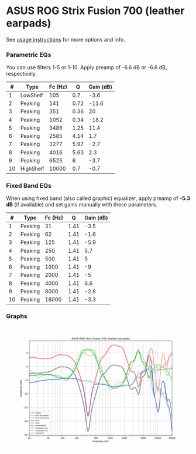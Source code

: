 # ASUS ROG Strix Fusion 700 (leather earpads)
See [usage instructions](https://github.com/jaakkopasanen/AutoEq#usage) for more options and info.

### Parametric EQs
You can use filters 1-5 or 1-10. Apply preamp of -6.6 dB or -6.6 dB, respectively.

|   # | Type      |   Fc (Hz) |    Q |   Gain (dB) |
|-----|-----------|-----------|------|-------------|
|   1 | LowShelf  |       105 | 0.7  |        -3.6 |
|   2 | Peaking   |       141 | 0.72 |       -11.6 |
|   3 | Peaking   |       351 | 0.36 |        20   |
|   4 | Peaking   |      1052 | 0.34 |       -18.2 |
|   5 | Peaking   |      3486 | 1.25 |        11.4 |
|   6 | Peaking   |      2585 | 4.14 |         1.7 |
|   7 | Peaking   |      3277 | 5.97 |        -2.7 |
|   8 | Peaking   |      4016 | 5.63 |         2.3 |
|   9 | Peaking   |      6525 | 6    |        -3.7 |
|  10 | HighShelf |     10000 | 0.7  |        -0.7 |

### Fixed Band EQs
When using fixed band (also called graphic) equalizer, apply preamp of **-5.3 dB** (if available) and set gains manually with these parameters.

|   # | Type    |   Fc (Hz) |    Q |   Gain (dB) |
|-----|---------|-----------|------|-------------|
|   1 | Peaking |        31 | 1.41 |        -3.5 |
|   2 | Peaking |        62 | 1.41 |        -1.6 |
|   3 | Peaking |       125 | 1.41 |        -5.9 |
|   4 | Peaking |       250 | 1.41 |         5.7 |
|   5 | Peaking |       500 | 1.41 |         5   |
|   6 | Peaking |      1000 | 1.41 |        -9   |
|   7 | Peaking |      2000 | 1.41 |        -5   |
|   8 | Peaking |      4000 | 1.41 |         6.6 |
|   9 | Peaking |      8000 | 1.41 |        -2.8 |
|  10 | Peaking |     16000 | 1.41 |        -3.3 |

### Graphs
![](./ASUS%20ROG%20Strix%20Fusion%20700%20(leather%20earpads).png)
